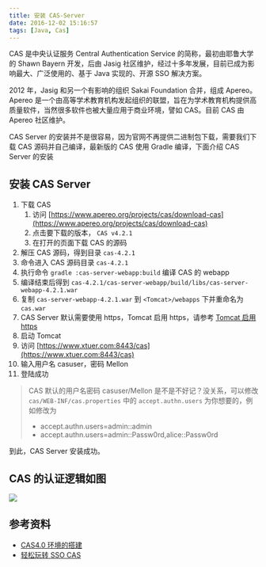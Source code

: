 ```yaml
---
title: 安装 CAS-Server
date: 2016-12-02 15:16:57
tags: [Java, Cas]
---
```


CAS 是中央认证服务 Central Authentication Service 的简称，最初由耶鲁大学的 Shawn Bayern 开发，后由 Jasig 社区维护，经过十多年发展，目前已成为影响最大、广泛使用的、基于 Java 实现的、开源 SSO 解决方案。

2012 年，Jasig 和另一个有影响的组织 Sakai Foundation 合并，组成 Apereo。Apereo 是一个由高等学术教育机构发起组织的联盟，旨在为学术教育机构提供高质量软件，当然很多软件也被大量应用于商业环境，譬如 CAS。目前 CAS 由 Apereo 社区维护。

CAS Server 的安装并不是很容易，因为官网不再提供二进制包下载，需要我们下载 CAS 源码并自己编译，最新版的 CAS 使用 Gradle 编译，下面介绍 CAS Server 的安装 <!--more-->

## 安装 CAS Server

1. 下载 CAS
   1. 访问 [https://www.apereo.org/projects/cas/download-cas](https://www.apereo.org/projects/cas/download-cas)
   2. 点击要下载的版本， `CAS v4.2.1`
   3. 在打开的页面下载 CAS 的源码
2. 解压 CAS 源码，得到目录 `cas-4.2.1`
3. 命令进入 CAS 源码目录 `cas-4.2.1`
4. 执行命令 `gradle :cas-server-webapp:build` 编译 CAS 的 webapp
5. 编译结束后得到 `cas-4.2.1/cas-server-webapp/build/libs/cas-server-webapp-4.2.1.war`
6. 复制 `cas-server-webapp-4.2.1.war` 到 `<Tomcat>/webapps` 下并重命名为 `cas.war`
7. CAS Server 默认需要使用 https，Tomcat 启用 https，请参考  [Tomcat 启用 https](/java-tomcat-https/)
8. 启动 Tomcat
9. 访问 [https://www.xtuer.com:8443/cas](https://www.xtuer.com:8443/cas)
10. 输入用户名 casuser，密码 Mellon
11. 登陆成功

  > CAS 默认的用户名密码 casuser/Mellon 是不是不好记？没关系，可以修改 `cas/WEB-INF/cas.properties` 中的 `accept.authn.users` 为你想要的，例如修改为 
  >
  > * accept.authn.users=admin::admin
  > * accept.authn.users=admin::Passw0rd,alice::Passw0rd

到此，CAS Server 安装成功。

## CAS 的认证逻辑如图

![](/img/cas/cas.png)

## 参考资料

* [CAS4.0 环境的搭建](http://www.cnblogs.com/vhua/p/cas_1.html)
* [轻松玩转 SSO CAS](http://www.imooc.com/article/3576)

